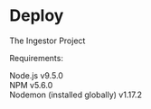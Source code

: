 # Deploy
The Ingestor Project


Requirements:

Node.js v9.5.0 </br>
NPM v5.6.0 </br>
Nodemon (installed globally) v1.17.2 </br>
